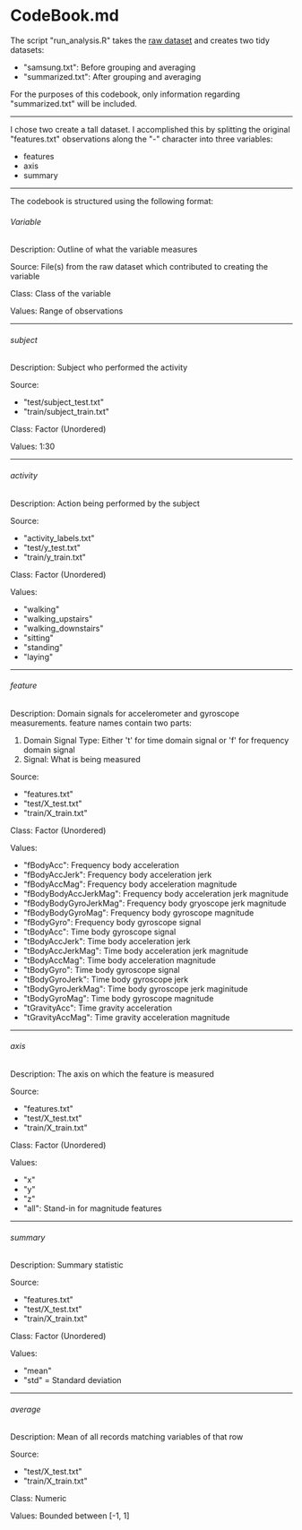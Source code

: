 # CodeBook.md

The script "run_analysis.R" takes the [raw dataset](https://d396qusza40orc.cloudfront.net/getdata%2Fprojectfiles%2FUCI%20HAR%20Dataset.zip) and creates two tidy datasets:
* "samsung.txt": Before grouping and averaging
* "summarized.txt": After grouping and averaging

For the purposes of this codebook, only information regarding "summarized.txt" will be included.

***

I chose two create a tall dataset. I accomplished this by splitting the original "features.txt" observations along the "-" character into three variables:
* features
* axis
* summary

***

The codebook is structured using the following format:

###### Variable
Description: Outline of what the variable measures

Source: File(s) from the raw dataset which 
contributed to creating the variable

Class: Class of the variable

Values: Range of observations

***

###### subject
Description: Subject who performed the activity

Source:
* "test/subject_test.txt"
* "train/subject_train.txt"

Class: Factor (Unordered)

Values: 1:30

***

###### activity
Description: Action being performed by the subject

Source:
* "activity_labels.txt"
* "test/y_test.txt"
* "train/y_train.txt"

Class: Factor (Unordered)

Values:
* "walking"
* "walking_upstairs"
* "walking_downstairs"
* "sitting"
* "standing"
* "laying"

***

###### feature
Description: Domain signals for accelerometer and gyroscope measurements. feature names contain two parts:
1. Domain Signal Type: Either 't' for time domain signal or 'f' for frequency domain signal
2. Signal: What is being measured

Source:
* "features.txt"
* "test/X_test.txt"
* "train/X_train.txt"

Class: Factor (Unordered)

Values:
* "fBodyAcc": Frequency body acceleration
* "fBodyAccJerk": Frequency body acceleration jerk
* "fBodyAccMag": Frequency body acceleration magnitude
* "fBodyBodyAccJerkMag": Frequency body acceleration jerk magnitude
* "fBodyBodyGyroJerkMag": Frequency body gryoscope jerk magnitude
* "fBodyBodyGyroMag": Frequency body gyroscope magnitude
* "fBodyGyro": Frequency body gyroscope signal
* "tBodyAcc": Time body gyroscope signal
* "tBodyAccJerk": Time body acceleration jerk
* "tBodyAccJerkMag": Time body acceleration jerk magnitude
* "tBodyAccMag": Time body acceleration magnitude
* "tBodyGyro": Time body gyroscope signal
* "tBodyGyroJerk": Time body gyroscope jerk
* "tBodyGyroJerkMag": Time body gyroscope jerk maginitude
* "tBodyGyroMag": Time body gyroscope magnitude
* "tGravityAcc": Time gravity acceleration
* "tGravityAccMag": Time gravity acceleration magnitude

***

###### axis
Description: The axis on which the feature is measured

Source:
* "features.txt"
* "test/X_test.txt"
* "train/X_train.txt"

Class: Factor (Unordered)

Values:
* "x"
* "y"
* "z"
* "all": Stand-in for magnitude features

***

###### summary
Description: Summary statistic

Source:
* "features.txt"
* "test/X_test.txt"
* "train/X_train.txt"

Class: Factor (Unordered)

Values:
* "mean"
* "std" = Standard deviation

***

###### average
Description: Mean of all records matching variables of that row

Source:
* "test/X_test.txt"
* "train/X_train.txt"

Class: Numeric

Values: Bounded between [-1, 1]